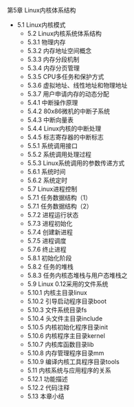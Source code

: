 第5章 Linux内核体系结构
- 5.1 Linux内核模式
    - 5.2 Linux内核系统体系结构
    - 5.3.1 物理内存
    - 5.3.2 内存地址空间概念
    - 5.3.3 内存分段机制
    - 5.3.4 内存分页管理
    - 5.3.5 CPU多任务和保护方式
    - 5.3.6 虚拟地址、线性地址和物理地址
    - 5.3.7 用户申请内存的动态分配
    - 5.4.1 中断操作原理
    - 5.4.2 80x86微机的中断子系统
    - 5.4.3 中断向量表
    - 5.4.4 Linux内核的中断处理
    - 5.4.5 标志寄存器的中断标志
    - 5.5.1 系统调用接口
    - 5.5.2 系统调用处理过程
    - 5.5.3 Linux系统调用的参数传递方式
    - 5.6.1 系统时间
    - 5.6.2 系统定时
    - 5.7 Linux进程控制
    - 5.7.1 任务数据结构（1）
    - 5.7.1 任务数据结构（2）
    - 5.7.2 进程运行状态
    - 5.7.3 进程初始化
    - 5.7.4 创建新进程
    - 5.7.5 进程调度
    - 5.7.6 终止进程
    - 5.8.1 初始化阶段
    - 5.8.2 任务的堆栈
    - 5.8.3 任务内核态堆栈与用户态堆栈之
    - 5.9 Linux 0.12采用的文件系统
    - 5.10.1 内核主目录linux
    - 5.10.2 引导启动程序目录boot
    - 5.10.3 文件系统目录fs
    - 5.10.4 头文件主目录include
    - 5.10.5 内核初始化程序目录init
    - 5.10.6 内核程序主目录kernel
    - 5.10.7 内核库函数目录lib
    - 5.10.8 内存管理程序目录mm
    - 5.10.9 编译内核工具程序目录tools
    - 5.11 内核系统与应用程序的关系
    - 5.12.1 功能描述
    - 5.12.2 代码注释
    - 5.13 本章小结